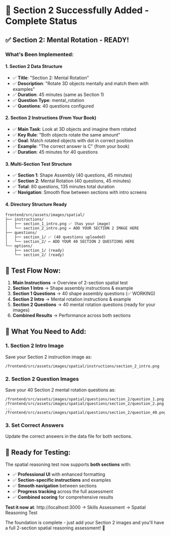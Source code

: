 # 🎉 Section 2 Successfully Added - Complete Status

## ✅ **Section 2: Mental Rotation - READY!**

### **What's Been Implemented:**

#### **1. Section 2 Data Structure**
- ✅ **Title**: "Section 2: Mental Rotation"
- ✅ **Description**: "Rotate 3D objects mentally and match them with examples"
- ✅ **Duration**: 45 minutes (same as Section 1)
- ✅ **Question Type**: mental_rotation
- ✅ **Questions**: 40 questions configured

#### **2. Section 2 Instructions (From Your Book)**
- ✅ **Main Task**: Look at 3D objects and imagine them rotated
- ✅ **Key Rule**: "Both objects rotate the same amount"
- ✅ **Goal**: Match rotated objects with dot in correct position
- ✅ **Example**: "The correct answer is C" (from your book)
- ✅ **Duration**: 45 minutes for 40 questions

#### **3. Multi-Section Test Structure**
- ✅ **Section 1**: Shape Assembly (40 questions, 45 minutes)
- ✅ **Section 2**: Mental Rotation (40 questions, 45 minutes)
- ✅ **Total**: 80 questions, 135 minutes total duration
- ✅ **Navigation**: Smooth flow between sections with intro screens

#### **4. Directory Structure Ready**
```
frontend/src/assets/images/spatial/
├── instructions/
│   ├── section_1_intro.png ✅ (has your image)
│   └── section_2_intro.png ← ADD YOUR SECTION 2 IMAGE HERE
├── questions/
│   ├── section_1/ ✅ (40 questions uploaded)
│   └── section_2/ ← ADD YOUR 40 SECTION 2 QUESTIONS HERE
└── options/
    ├── section_1/ (ready)
    └── section_2/ (ready)
```

## 🎯 **Test Flow Now:**

1. **Main Instructions** → Overview of 2-section spatial test
2. **Section 1 Intro** → Shape assembly instructions & example
3. **Section 1 Questions** → 40 shape assembly questions (✅ WORKING)
4. **Section 2 Intro** → Mental rotation instructions & example
5. **Section 2 Questions** → 40 mental rotation questions (ready for your images)
6. **Combined Results** → Performance across both sections

## 📝 **What You Need to Add:**

### **1. Section 2 Intro Image**
Save your Section 2 instruction image as:
```
/frontend/src/assets/images/spatial/instructions/section_2_intro.png
```

### **2. Section 2 Question Images** 
Save your 40 Section 2 mental rotation questions as:
```
/frontend/src/assets/images/spatial/questions/section_2/question_1.png
/frontend/src/assets/images/spatial/questions/section_2/question_2.png
...
/frontend/src/assets/images/spatial/questions/section_2/question_40.png
```

### **3. Set Correct Answers**
Update the correct answers in the data file for both sections.

## 🚀 **Ready for Testing:**

The spatial reasoning test now supports **both sections** with:
- ✅ **Professional UI** with enhanced formatting
- ✅ **Section-specific instructions** and examples
- ✅ **Smooth navigation** between sections
- ✅ **Progress tracking** across the full assessment
- ✅ **Combined scoring** for comprehensive results

**Test it now at**: http://localhost:3000 → Skills Assessment → Spatial Reasoning Test

The foundation is complete - just add your Section 2 images and you'll have a full 2-section spatial reasoning assessment! 🎊
